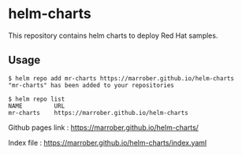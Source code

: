 # helm-charts

This repository contains helm charts to deploy Red Hat samples.

## Usage 

    $ helm repo add mr-charts https://marrober.github.io/helm-charts
    "mr-charts" has been added to your repositories

    $ helm repo list 
    NAME         URL                               
    mr-charts    https://marrober.github.io/helm-charts


Github pages link : https://marrober.github.io/helm-charts/

Index file : https://marrober.github.io/helm-charts/index.yaml

